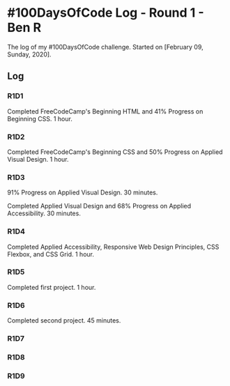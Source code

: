 # #100DaysOfCode Log - Round 1 - Ben R

The log of my #100DaysOfCode challenge. Started on [February 09, Sunday, 2020].

## Log

### R1D1 
Completed FreeCodeCamp's Beginning HTML and 41% Progress on Beginning CSS. 1 hour.

### R1D2
Completed FreeCodeCamp's Beginning CSS and 50% Progress on Applied Visual Design. 1 hour.

### R1D3
91% Progress on Applied Visual Design. 30 minutes.

Completed Applied Visual Design and 68% Progress on Applied Accessibility. 30 minutes.

### R1D4
Completed Applied Accessibility, Responsive Web Design Principles, CSS Flexbox, and CSS Grid. 1 hour.

### R1D5
Completed first project. 1 hour.

### R1D6
Completed second project. 45 minutes.

### R1D7

### R1D8

### R1D9
